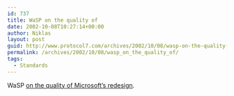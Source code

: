 ```yaml
---
id: 737
title: WaSP on the quality of
date: 2002-10-08T10:27:14+00:00
author: Niklas
layout: post
guid: http://www.protocol7.com/archives/2002/10/08/wasp-on-the-quality-of/
permalink: /archives/2002/10/08/wasp_on_the_quality_of/
tags:
  - Standards
---
```

<div class='microid-948951ee388752669f8360793ef34cbcdc266b28'>
  <p>
    WaSP <a href="http://www.webstandards.org/buzz/archive/2002_10.html#a000093">on the quality of Microsoft&#8217;s redesign</a>.
  </p>
</div>